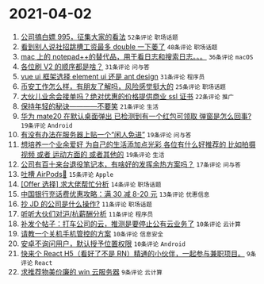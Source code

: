 # 2021-04-02

1. [公司搞白嫖 995，征集大家的看法](https://www.v2ex.com/t/767412) `52条评论` `职场话题`
1. [看到别人说社招跳槽工资最多 double 一下萎了](https://www.v2ex.com/t/767408) `48条评论` `职场话题`
1. [mac 上的 notepad++的替代品，用于看日志和搜索日志。。。](https://www.v2ex.com/t/767491) `36条评论` `macOS`
1. [各位刷 V2 的顺序都是啥？](https://www.v2ex.com/t/767474) `31条评论` `问与答`
1. [vue ui 框架选择 element ui 还是 ant design](https://www.v2ex.com/t/767468) `31条评论` `程序员`
1. [币安工作怎么样，有朋友了解吗，风险感觉挺大的](https://www.v2ex.com/t/767449) `25条评论` `职场话题`
1. [大伙儿业余会接单吗？绝对优惠的价格提供商业 ssl 证书](https://www.v2ex.com/t/767442) `22条评论` `推广`
1. [保持年轻的秘诀————不要笑](https://www.v2ex.com/t/767416) `21条评论` `生活`
1. [华为 mate20 在默认桌面弹出 已检测到有一个红包可领取 弹窗是怎么回事?](https://www.v2ex.com/t/767510) `19条评论` `Android`
1. [有没有办法在服务器上贴一个“闲人免进”](https://www.v2ex.com/t/767444) `19条评论` `问与答`
1. [想培养一个业余爱好 为自己的生活添加点光彩 各位有什么好推荐的 比如拍摄视频 或者 运动方面的 或者其他的](https://www.v2ex.com/t/767427) `19条评论` `生活`
1. [公司有百十来台退役笔记本，有啥好的发挥余热方案吗？](https://www.v2ex.com/t/767456) `17条评论` `问与答`
1. [吐槽 AirPods🤮](https://www.v2ex.com/t/767424) `15条评论` `Apple`
1. [[Offer 选择] 求大佬帮忙分析](https://www.v2ex.com/t/767458) `14条评论` `职场话题`
1. [中国银行充话费优惠攻略：满 30 减 8-20 元](https://www.v2ex.com/t/767463) `13条评论` `优惠信息`
1. [抄 JD 的公司是什么操作?](https://www.v2ex.com/t/767486) `11条评论` `职场话题`
1. [听听大伙们对沪/杭薪酬分析](https://www.v2ex.com/t/767454) `11条评论` `程序员`
1. [补发个帖子：打车公司的云，推测是要停止公有云业务了](https://www.v2ex.com/t/767497) `10条评论` `云计算`
1. [请教一个关机手机管控的方案](https://www.v2ex.com/t/767470) `10条评论` `信息安全`
1. [安卓不询问用户，默认授予位置权限](https://www.v2ex.com/t/767425) `10条评论` `Android`
1. [快来个 React H5（看好了不是 RN）精通的小伙伴，一起参与兼职项目。](https://www.v2ex.com/t/767520) `9条评论` `React`
1. [求推荐物美价廉的 win 云服务器](https://www.v2ex.com/t/767420) `9条评论` `云计算`
